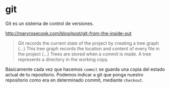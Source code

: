 # git

Git es un sistema de control de versiones.

http://maryrosecook.com/blog/post/git-from-the-inside-out

> Git records the current state of the project by creating a tree graph (...) This tree graph records the location and content of every file in the project (...) Trees are stored when a commit is made. A tree represents a directory in the working copy.

Básicamente cada vez que hacemos `commit` se guarda una copia del estado actual de tu repositorio. Podemos indicar a git que ponga nuestro repositorio como era en determinado commit, mediante `checkout`. 
